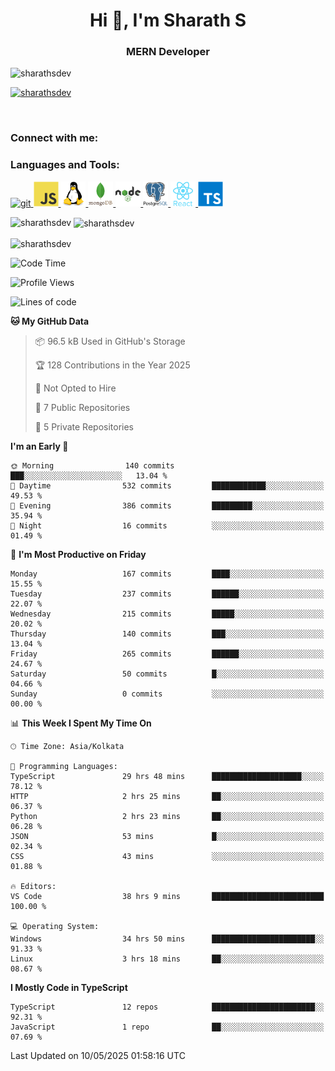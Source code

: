 <h1 align="center">Hi 👋, I'm Sharath S</h1>
<h3 align="center">MERN Developer</h3>

<p align="left"> <img src="https://komarev.com/ghpvc/?username=sharathsdev&label=Profile%20views&color=0e75b6&style=flat" alt="sharathsdev" /> </p>

<p align="left"> <a href="https://github.com/ryo-ma/github-profile-trophy"><img src="https://github-profile-trophy.vercel.app/?username=sharathsdev" alt="sharathsdev" /></a> </p>

<p align="left"> <a href="https://twitter.com/" target="blank"><img src="https://img.shields.io/twitter/follow/?logo=twitter&style=for-the-badge" alt="" /></a> </p>

<h3 align="left">Connect with me:</h3>
<p align="left">
</p>

<h3 align="left">Languages and Tools:</h3>
<p align="left"> <a href="https://git-scm.com/" target="_blank" rel="noreferrer"> <img src="https://www.vectorlogo.zone/logos/git-scm/git-scm-icon.svg" alt="git" width="40" height="40"/> </a> <a href="https://developer.mozilla.org/en-US/docs/Web/JavaScript" target="_blank" rel="noreferrer"> <img src="https://raw.githubusercontent.com/devicons/devicon/master/icons/javascript/javascript-original.svg" alt="javascript" width="40" height="40"/> </a> <a href="https://www.linux.org/" target="_blank" rel="noreferrer"> <img src="https://raw.githubusercontent.com/devicons/devicon/master/icons/linux/linux-original.svg" alt="linux" width="40" height="40"/> </a> <a href="https://www.mongodb.com/" target="_blank" rel="noreferrer"> <img src="https://raw.githubusercontent.com/devicons/devicon/master/icons/mongodb/mongodb-original-wordmark.svg" alt="mongodb" width="40" height="40"/> </a> <a href="https://nodejs.org" target="_blank" rel="noreferrer"> <img src="https://raw.githubusercontent.com/devicons/devicon/master/icons/nodejs/nodejs-original-wordmark.svg" alt="nodejs" width="40" height="40"/> </a> <a href="https://www.postgresql.org" target="_blank" rel="noreferrer"> <img src="https://raw.githubusercontent.com/devicons/devicon/master/icons/postgresql/postgresql-original-wordmark.svg" alt="postgresql" width="40" height="40"/> </a> <a href="https://reactjs.org/" target="_blank" rel="noreferrer"> <img src="https://raw.githubusercontent.com/devicons/devicon/master/icons/react/react-original-wordmark.svg" alt="react" width="40" height="40"/> </a> <a href="https://www.typescriptlang.org/" target="_blank" rel="noreferrer"> <img src="https://raw.githubusercontent.com/devicons/devicon/master/icons/typescript/typescript-original.svg" alt="typescript" width="40" height="40"/> </a> </p>

<p><img align="left" src="https://github-readme-stats.vercel.app/api/top-langs?username=sharathsdev&show_icons=true&locale=en&layout=compact" alt="sharathsdev" /></p>

<p>&nbsp;<img align="center" src="https://github-readme-stats.vercel.app/api?username=sharathsdev&show_icons=true&locale=en" alt="sharathsdev" /></p>

<p><img align="center" src="https://github-readme-streak-stats.herokuapp.com/?user=sharathsdev&" alt="sharathsdev" /></p>
 
 <!--START_SECTION:waka-->
![Code Time](http://img.shields.io/badge/Code%20Time-550%20hrs%2030%20mins-blue)

![Profile Views](http://img.shields.io/badge/Profile%20Views-0-blue)

![Lines of code](https://img.shields.io/badge/From%20Hello%20World%20I%27ve%20Written-3.2%20million%20lines%20of%20code-blue)

**🐱 My GitHub Data** 

> 📦 96.5 kB Used in GitHub's Storage 
 > 
> 🏆 128 Contributions in the Year 2025
 > 
> 🚫 Not Opted to Hire
 > 
> 📜 7 Public Repositories 
 > 
> 🔑 5 Private Repositories 
 > 
**I'm an Early 🐤** 

```text
🌞 Morning                140 commits         ███░░░░░░░░░░░░░░░░░░░░░░   13.04 % 
🌆 Daytime                532 commits         ████████████░░░░░░░░░░░░░   49.53 % 
🌃 Evening                386 commits         █████████░░░░░░░░░░░░░░░░   35.94 % 
🌙 Night                  16 commits          ░░░░░░░░░░░░░░░░░░░░░░░░░   01.49 % 
```
📅 **I'm Most Productive on Friday** 

```text
Monday                   167 commits         ████░░░░░░░░░░░░░░░░░░░░░   15.55 % 
Tuesday                  237 commits         ██████░░░░░░░░░░░░░░░░░░░   22.07 % 
Wednesday                215 commits         █████░░░░░░░░░░░░░░░░░░░░   20.02 % 
Thursday                 140 commits         ███░░░░░░░░░░░░░░░░░░░░░░   13.04 % 
Friday                   265 commits         ██████░░░░░░░░░░░░░░░░░░░   24.67 % 
Saturday                 50 commits          █░░░░░░░░░░░░░░░░░░░░░░░░   04.66 % 
Sunday                   0 commits           ░░░░░░░░░░░░░░░░░░░░░░░░░   00.00 % 
```


📊 **This Week I Spent My Time On** 

```text
🕑︎ Time Zone: Asia/Kolkata

💬 Programming Languages: 
TypeScript               29 hrs 48 mins      ████████████████████░░░░░   78.12 % 
HTTP                     2 hrs 25 mins       ██░░░░░░░░░░░░░░░░░░░░░░░   06.37 % 
Python                   2 hrs 23 mins       ██░░░░░░░░░░░░░░░░░░░░░░░   06.28 % 
JSON                     53 mins             █░░░░░░░░░░░░░░░░░░░░░░░░   02.34 % 
CSS                      43 mins             ░░░░░░░░░░░░░░░░░░░░░░░░░   01.88 % 

🔥 Editors: 
VS Code                  38 hrs 9 mins       █████████████████████████   100.00 % 

💻 Operating System: 
Windows                  34 hrs 50 mins      ███████████████████████░░   91.33 % 
Linux                    3 hrs 18 mins       ██░░░░░░░░░░░░░░░░░░░░░░░   08.67 % 
```

**I Mostly Code in TypeScript** 

```text
TypeScript               12 repos            ███████████████████████░░   92.31 % 
JavaScript               1 repo              ██░░░░░░░░░░░░░░░░░░░░░░░   07.69 % 
```




 Last Updated on 10/05/2025 01:58:16 UTC
<!--END_SECTION:waka-->
